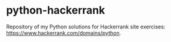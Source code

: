# python-hackerrank
Repository of my Python solutions for Hackerrank site exercises: https://www.hackerrank.com/domains/python.
